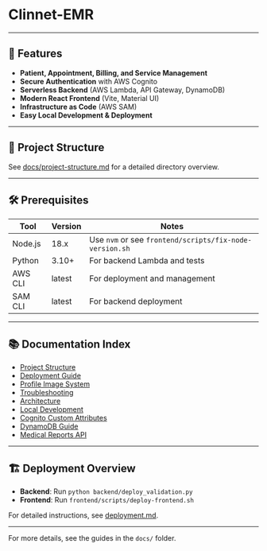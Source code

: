 # Clinnet-EMR

---

## 🚀 Features

- **Patient, Appointment, Billing, and Service Management**
- **Secure Authentication** with AWS Cognito
- **Serverless Backend** (AWS Lambda, API Gateway, DynamoDB)
- **Modern React Frontend** (Vite, Material UI)
- **Infrastructure as Code** (AWS SAM)
- **Easy Local Development & Deployment**

---

## 📁 Project Structure

See [docs/project-structure.md](./docs/project-structure.md) for a detailed directory overview.

---

## 🛠️ Prerequisites

| Tool    | Version | Notes                                                   |
| ------- | ------- | ------------------------------------------------------- |
| Node.js | 18.x    | Use `nvm` or see `frontend/scripts/fix-node-version.sh` |
| Python  | 3.10+   | For backend Lambda and tests                            |
| AWS CLI | latest  | For deployment and management                           |
| SAM CLI | latest  | For backend deployment                                  |

---

## 📚 Documentation Index

- [Project Structure](./docs/project-structure.md)
- [Deployment Guide](./docs/deployment.md)
- [Profile Image System](./docs/profile-image-system.md)
- [Troubleshooting](./docs/troubleshooting.md)
- [Architecture](./docs/architecture.md)
- [Local Development](./docs/local-development.md)
- [Cognito Custom Attributes](./docs/cognito-custom-attributes-guide.md)
- [DynamoDB Guide](./docs/dynamodb-guide.md)
- [Medical Reports API](./docs/medical-reports-api.md)

---

## 🏗️ Deployment Overview

- **Backend**: Run `python backend/deploy_validation.py`
- **Frontend**: Run `frontend/scripts/deploy-frontend.sh`

For detailed instructions, see [deployment.md](./docs/deployment.md).

---

For more details, see the guides in the `docs/` folder.

